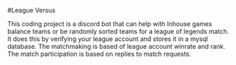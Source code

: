 #League Versus

This coding project is a discord bot that can help with Inhouse games balance teams or be randomly sorted teams for a league of legends match. It does this by verifying your league account and stores it in a mysql database. The matchmaking is based of league account winrate and rank. The match participation is based on replies to match requests.

